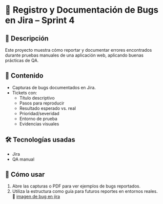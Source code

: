 # 🐞 Registro y Documentación de Bugs en Jira – Sprint 4

## 📌 Descripción
Este proyecto muestra cómo reportar y documentar errores encontrados durante pruebas manuales de una aplicación web, aplicando buenas prácticas de QA.

## 📂 Contenido
- Capturas de bugs documentados en Jira.
- Tickets con:
  - Título descriptivo
  - Pasos para reproducir
  - Resultado esperado vs. real
  - Prioridad/severidad
  - Entorno de prueba
  - Evidencias visuales

## 🛠️ Tecnologías usadas
- Jira
- QA manual

## 🚀 Cómo usar
1. Abre las capturas o PDF para ver ejemplos de bugs reportados.
2. Utiliza la estructura como guía para futuros reportes en entornos reales.
🔗 [imagen de bug en jira](https://drive.google.com/file/d/115z9B-Iu1DrJFzgpVgGbaGTYJJIJSXyv/view?usp=sharing)

